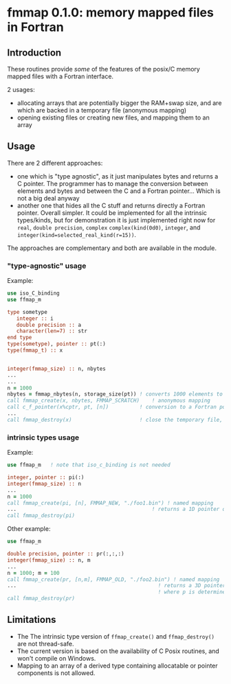 # fmmap 0.1.0: memory mapped files in Fortran

## Introduction

These routines provide *some* of the features of the posix/C memory mapped files with a Fortran interface.

2 usages:
- allocating arrays that are potentially bigger the RAM+swap size, and are which are backed in a temporary file (anonymous mapping)
- opening existing files or creating new files, and mapping them to an array

## Usage

There are 2 different approaches:
- one which is "type agnostic", as it just manipulates bytes and returns a C pointer. The programmer has to manage the conversion between elements and bytes and between the C and a Fortran pointer... Which is not a big deal anyway
- another one that hides all the C stuff and returns directly a Fortran pointer. Overall simpler. It could be implemented for all the intrinsic types/kinds, but for demonstration it is just implemented right now for `real`, `double precision`, `complex` `complex(kind(0d0)`, `integer`, and `integer(kind=selected_real_kind(r=15))`.

The approaches are complementary and both are available in the module.

### "type-agnostic" usage

Example:
```fortran
use iso_C_binding
use ffmap_m

type sometype
   integer :: i
   double precision :: a
   character(len=7) :: str
end type
type(sometype), pointer :: pt(:)
type(fmmap_t) :: x 


integer(fmmap_size) :: n, nbytes
...
...
n = 1000
nbytes = fmmap_nbytes(n, storage_size(pt)) ! converts 1000 elements to a number of bytes
call fmmap_create(x, nbytes, FMMAP_SCRATCH)    ! anonymous mapping
call c_f_pointer(x%cptr, pt, [n])          ! conversion to a Fortran pointer
...
call fmmap_destroy(x)                      ! close the temporary file, etc...
```

### intrinsic types usage

Example:
```fortran
use ffmap_m   ! note that iso_c_binding is not needed

integer, pointer :: pi(:)
integer(fmmap_size) :: n
...
n = 1000
call fmmap_create(pi, [n], FMMAP_NEW, "./foo1.bin") ! named mapping
...                                            ! returns a 1D pointer of size n
call fmmap_destroy(pi)
```

Other example:
```fortran
use ffmap_m

double precision, pointer :: pr(:,:,:)
integer(fmmap_size) :: n, m
...
n = 1000; m = 100
call fmmap_create(pr, [n,m], FMMAP_OLD, "./foo2.bin") ! named mapping
...                                              ! returns a 3D pointer of size n*m*p
                                                 ! where p is determined by the file size
call fmmap_destroy(pr)
```

## Limitations

- The The intrinsic type version of `ffmap_create()` and `ffmap_destroy()` are not thread-safe. 
- The current version is based on the availability of C Posix routines, and won't compile on Windows.
- Mapping to an array of a derived type containing allocatable or pointer components is not allowed. 
